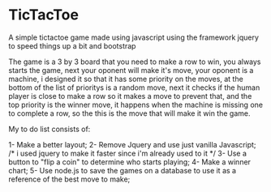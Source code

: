 # TicTacToe
A simple tictactoe game made using javascript using the framework jquery to speed things up a bit and bootstrap

The game is a 3 by 3 board that you need to make a row to win, you always starts the game, next your oponent will make it's move, your oponent is a machine, i designed it so that it has some priority on the moves, at the bottom of the list of prioritys is a random move, next it checks if the human player is close to make a row so it makes a move to prevent that, and the top priority is the winner move, it happens when the machine is missing one to complete a row, so the this is the move that will make it win the game.

My to do list consists of:

1- Make a better layout;
2- Remove Jquery and use just vanilla Javascript; /* i used jquery to make it faster since i'm already used to it */
3- Use a button to "flip a coin" to determine who starts playing;
4- Make a winner chart;
5- Use node.js to save the games on a database to use it as a reference of the best move to make;

